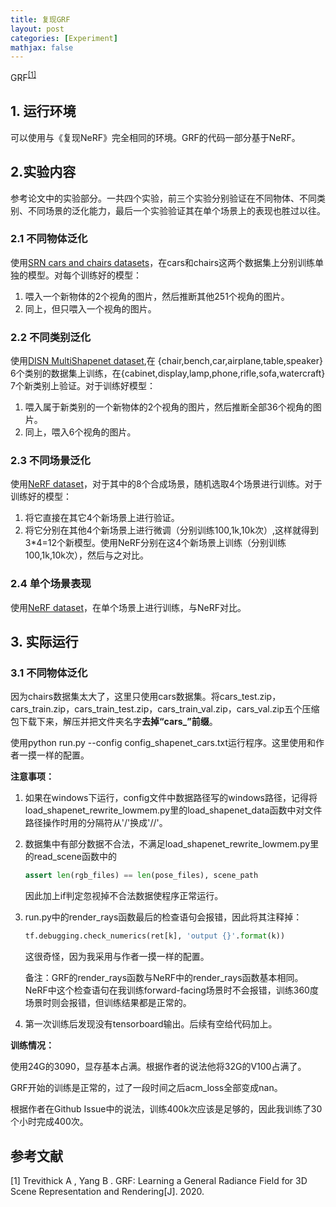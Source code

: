 ```yaml
---
title: 复现GRF
layout: post
categories: [Experiment]
mathjax: false
---
```


GRF<sup><a class=n href="#ref1">[1]</a></sup> 

<!-- more -->



## 1. 运行环境

可以使用与《复现NeRF》完全相同的环境。GRF的代码一部分基于NeRF。

## 2.实验内容

参考论文中的实验部分。一共四个实验，前三个实验分别验证在不同物体、不同类别、不同场景的泛化能力，最后一个实验验证其在单个场景上的表现也胜过以往。

### 2.1 不同物体泛化

使用[SRN cars and chairs datasets](https://drive.google.com/drive/folders/1OkYgeRcIcLOFu1ft5mRODWNQaPJ0ps90)，在cars和chairs这两个数据集上分别训练单独的模型。对每个训练好的模型：

1. 喂入一个新物体的2个视角的图片，然后推断其他251个视角的图片。
2. 同上，但只喂入一个视角的图片。

### 2.2 不同类别泛化

使用[DISN MultiShapenet dataset](https://github.com/Xharlie/ShapenetRender_more_variation),在 {chair,bench,car,airplane,table,speaker} 6个类别的数据集上训练，在{cabinet,display,lamp,phone,rifle,sofa,watercraft} 7个新类别上验证。对于训练好模型：

1. 喂入属于新类别的一个新物体的2个视角的图片，然后推断全部36个视角的图片。
2. 同上，喂入6个视角的图片。

### 2.3 不同场景泛化

使用[NeRF dataset](https://drive.google.com/drive/folders/128yBriW1IG_3NJ5Rp7APSTZsJqdJdfc1)，对于其中的8个合成场景，随机选取4个场景进行训练。对于训练好的模型：

1. 将它直接在其它4个新场景上进行验证。
2. 将它分别在其他4个新场景上进行微调（分别训练100,1k,10k次）,这样就得到3\*4=12个新模型。使用NeRF分别在这4个新场景上训练（分别训练100,1k,10k次），然后与之对比。

### 2.4 单个场景表现

使用[NeRF dataset](https://drive.google.com/drive/folders/128yBriW1IG_3NJ5Rp7APSTZsJqdJdfc1)，在单个场景上进行训练，与NeRF对比。

## 3. 实际运行

### 3.1 不同物体泛化

因为chairs数据集太大了，这里只使用cars数据集。将cars_test.zip，cars_train.zip，cars_train_test.zip，cars_train_val.zip，cars_val.zip五个压缩包下载下来，解压并把文件夹名字**去掉“cars_”前缀**。

使用python run.py --config  config_shapenet_cars.txt运行程序。这里使用和作者一摸一样的配置。

**注意事项：**

1. 如果在windows下运行，config文件中数据路径写的windows路径，记得将load_shapenet_rewrite_lowmem.py里的load_shapenet_data函数中对文件路径操作时用的分隔符从'/'换成'//'。

2. 数据集中有部分数据不合法，不满足load_shapenet_rewrite_lowmem.py里的read_scene函数中的

   ```python
   assert len(rgb_files) == len(pose_files), scene_path
   ```

   因此加上if判定忽视掉不合法数据使程序正常运行。

3. run.py中的render_rays函数最后的检查语句会报错，因此将其注释掉：

   ```python
   tf.debugging.check_numerics(ret[k], 'output {}'.format(k))
   ```

   这很奇怪，因为我采用与作者一摸一样的配置。

   备注：GRF的render_rays函数与NeRF中的render_rays函数基本相同。NeRF中这个检查语句在我训练forward-facing场景时不会报错，训练360度场景时则会报错，但训练结果都是正常的。

4. 第一次训练后发现没有tensorboard输出。后续有空给代码加上。

**训练情况：**

使用24G的3090，显存基本占满。根据作者的说法他将32G的V100占满了。

GRF开始的训练是正常的，过了一段时间之后acm_loss全部变成nan。

根据作者在Github Issue中的说法，训练400k次应该是足够的，因此我训练了30个小时完成400次。



## 参考文献

<a name="ref1">[1] Trevithick A ,  Yang B . GRF: Learning a General Radiance Field for 3D Scene Representation and Rendering[J].  2020.</a>

